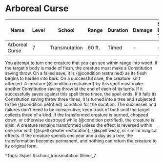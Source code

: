 # Arboreal Curse

| Name | Level | School | Range | Duration | Damage | Save DC & Type |
|------|-------|--------|-------|----------|--------|----------------|
| Arboreal Curse | 7 | Transmutation | 60 ft. | Timed | - | - |

You attempt to turn one creature that you can see within range into wood. If the target's body is made of flesh, the creature must make a Constitution saving throw. On a failed save, it is {@condition restrained} as its flesh begins to harden into bark. On a successful save, the creature isn't affected. A creature {@condition restrained} by this spell must make another Constitution saving throw at the end of each of its turns. If it successfully saves against this spell three times, the spell ends. If it fails its Constitution saving throw three times, it is turned into a tree and subjected to the {@condition petrified} condition for the duration. The successes and failures don't need to be consecutive; keep track of both until the target collects three of a kind. If the transformed creature is burned, chopped down, or otherwise destroyed while {@condition petrified}, the creature is slain. A creature remains transformed unless the effect is reversed within one year with {@spell greater restoration}, {@spell wish}, or similar magical effects. If the creature spends one year and a day as a tree, the transformation becomes permanent, and nothing can return the creature to its original form.

^Tags: #spell #school_transmutation #level_7